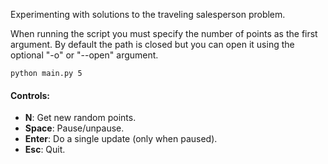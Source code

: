 Experimenting with solutions to the traveling salesperson problem.

When running the script you must specify the number of points as the first argument. By default the path is closed but you can open it using the optional "-o" or "--open" argument. 
```
python main.py 5
```

#### Controls:
- **N**: Get new random points.
- **Space**: Pause/unpause.
- **Enter**: Do a single update (only when paused).
- **Esc**: Quit.
